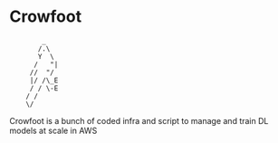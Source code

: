 # Crowfoot


```
        _
       /.\
       Y  \
      /   "|
     //  "/
     |/ /\_E
     / / \-E
    / /     
    \/

```

Crowfoot is a bunch of coded infra and script to manage and train DL models at scale in AWS

